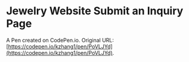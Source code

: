 # Jewelry Website Submit an Inquiry Page

A Pen created on CodePen.io. Original URL: [https://codepen.io/kzhang1/pen/PoVLJYd](https://codepen.io/kzhang1/pen/PoVLJYd).


